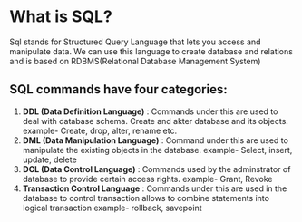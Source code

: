 # What is SQL?
Sql stands for Structured Query Language that lets you access and manipulate data. We can use this language to create database and relations and is based on
RDBMS(Relational Database Management System) 

## SQL commands have four categories:

1. **DDL (Data Definition Language)** : Commands under this are used to deal with database schema. Create and akter database and its objects.
 example- Create, drop, alter, rename etc.
2. **DML (Data Manipulation Language)** : Command under this are used to manipulate the existing objects in the database. 
 example- Select, insert, update, delete
3. **DCL (Data Control Language)** : Commands used by the adminstrator of database to provide certain access rights.
 example- Grant, Revoke
4. **Transaction Control Language** : Commands under this are used in the database to control transaction allows to combine statements into logical transaction
example- rollback, savepoint
